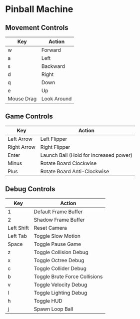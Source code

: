 # Pinball Machine

## Movement Controls

|Key|Action|
|---|---|
|w|Forward|
|a|Left|
|s|Backward|
|d|Right|
|q|Down|
|e|Up|
|Mouse Drag|Look Around|

## Game Controls

|Key|Action|
|---|---|
|Left Arrow|Left Flipper|
|Right Arrow|Right Flipper|
|Enter|Launch Ball (Hold for increased power)|
|Minus|Rotate Board Clockwise|
|Plus|Rotate Board Anti-Clockwise|

## Debug Controls

|Key|Action|
|---|---|
|1|Default Frame Buffer|
|2|Shadow Frame Buffer|
|Left Shift|Reset Camera|
|Left Tab|Toggle Slow Motion|
|Space|Toggle Pause Game|
|z|Toggle Collision Debug|
|x|Toggle Octree Debug|
|c|Toggle Collider Debug|
|b|Toggle Brute Force Collisions|
|v|Toggle Velocity Debug|
|l|Toggle Lighting Debug|
|h|Toggle HUD|
|j|Spawn Loop Ball|
